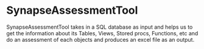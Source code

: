 # SynapseAssessmentTool
SynapseAssessmentTool takes in a SQL database as input and helps us to get the information about its Tables, Views, Stored procs, Functions, etc and do an assessment of each objects and produces an excel file as an output.
